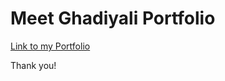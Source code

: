 # Meet Ghadiyali Portfolio 

[Link to my Portfolio]( https://meetghadiyali.github.io/Meet_Portfolio/)

Thank you!
